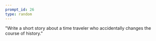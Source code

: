 ```yaml
---
prompt_id: 26
type: random
---
```


"Write a short story about a time traveler who accidentally changes the course of history."
